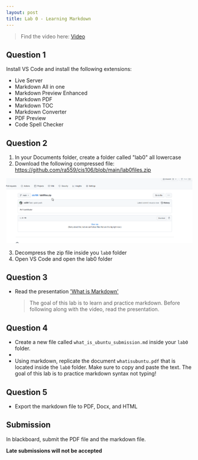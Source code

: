 ```yaml
---
layout: post
title: Lab 0 - Learning Markdown
---
```


> Find the video here: [Video](https://youtu.be/ruOsyHJNK30)

## Question 1
Install VS Code and install the following extensions:
* Live Server
* Markdown All in one
* Markdown Preview Enhanced
* Markdown PDF
* Markdown TOC
* Markdown Converter
* PDF Preview
* Code Spell Checker
  
## Question 2
1. In your Documents folder, create a folder called "lab0" all lowercase
2. Download the following compressed file: https://github.com/ra559/cis106/blob/main/lab0files.zip 
 
![labzerodownload](/assets/labzerodownload.gif)<br>

3. Decompress the zip file inside you `lab0` folder
4. Open VS Code and open the lab0 folder

## Question 3
* Read the presentation ['What is Markdown'](http://bit.ly/2KJyqbV)
  > The goal of this lab is to learn and practice markdown. Before following along with the video, read the presentation.

## Question 4
* Create a new file called `what_is_ubuntu_submission.md` inside your `lab0` folder.
* 
* Using markdown, replicate the document `whatisubuntu.pdf` that is located inside the `lab0` folder. Make sure to copy and paste the text. The goal of this lab is to practice markdown syntax not typing!

## Question 5 
* Export the markdown file to PDF, Docx, and HTML


## Submission
In blackboard, submit the PDF file and the markdown file.

**Late submissions will not be accepted**
